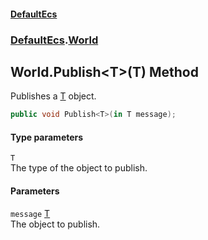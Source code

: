 #### [DefaultEcs](index.md 'index')
### [DefaultEcs](index.md#DefaultEcs 'DefaultEcs').[World](World.md 'DefaultEcs.World')
## World.Publish&lt;T&gt;(T) Method
Publishes a [T](World_Publish_T_(T).md#DefaultEcs_World_Publish_T_(T)_T 'DefaultEcs.World.Publish&lt;T&gt;(T).T') object.  
```csharp
public void Publish<T>(in T message);
```
#### Type parameters
<a name='DefaultEcs_World_Publish_T_(T)_T'></a>
`T`  
The type of the object to publish.
  
#### Parameters
<a name='DefaultEcs_World_Publish_T_(T)_message'></a>
`message` [T](World_Publish_T_(T).md#DefaultEcs_World_Publish_T_(T)_T 'DefaultEcs.World.Publish&lt;T&gt;(T).T')  
The object to publish.
  
